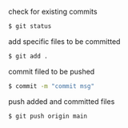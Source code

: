 check for existing commits
```bash
$ git status 
```

add specific files to be committed
```bash
$ git add .
```

commit filed to be pushed 
```bash
$ commit -m "commit msg"
```

push added and committed files
```bash
$ git push origin main
```
